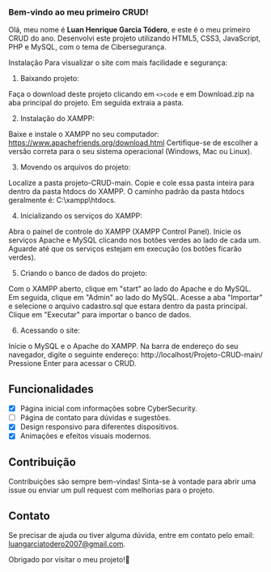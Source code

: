 
### Bem-vindo ao meu primeiro CRUD!

Olá, meu nome é **Luan Henrique Garcia Tódero**, e este é o meu primeiro CRUD do ano. Desenvolvi este projeto utilizando HTML5, CSS3, JavaScript, PHP e MySQL, com o tema de Cibersegurança.

Instalação
Para visualizar o site com mais facilidade e segurança:

1. Baixando projeto:

Faça o download deste projeto clicando em `<>code` e em Download.zip na aba principal do projeto. 
Em seguida extraia a pasta.

2. Instalação do XAMPP:

Baixe e instale o XAMPP no seu computador: https://www.apachefriends.org/download.html
Certifique-se de escolher a versão correta para o seu sistema operacional (Windows, Mac ou Linux).

3. Movendo os arquivos do projeto:

Localize a pasta projeto-CRUD-main.
Copie e cole essa pasta inteira para dentro da pasta htdocs do XAMPP.
O caminho padrão da pasta htdocs geralmente é: C:\xampp\htdocs.

4. Inicializando os serviços do XAMPP:

Abra o painel de controle do XAMPP (XAMPP Control Panel).
Inicie os serviços Apache e MySQL clicando nos botões verdes ao lado de cada um.
Aguarde até que os serviços estejam em execução (os botões ficarão verdes).

5. Criando o banco de dados do projeto:

Com o XAMPP aberto, clique em "start" ao lado do Apache e do MySQL.
Em seguida, clique em "Admin" ao lado do MySQL.
Acesse a aba "Importar" e selecione o arquivo cadastro.sql que estara dentro da pasta principal.
Clique em "Executar" para importar o banco de dados.

6. Acessando o site:

Inicie o MySQL e o Apache do XAMPP.
Na barra de endereço do seu navegador, digite o seguinte endereço:
http://localhost/Projeto-CRUD-main/
Pressione Enter para acessar o CRUD.

  
## Funcionalidades
 
- [x] Página inicial com informações sobre CyberSecurity.
- [ ] Página de contato para dúvidas e sugestões.
- [x] Design responsivo para diferentes dispositivos.
- [x] Animações e efeitos visuais modernos.
 
## Contribuição
 
Contribuições são sempre bem-vindas! Sinta-se à vontade para abrir uma issue ou enviar um pull request com melhorias para o projeto.
 
## Contato
 
Se precisar de ajuda ou tiver alguma dúvida, entre em contato pelo email: [luangarciatodero2007@gmail.com](mailto:seuemail@gmail.com).
 
Obrigado por visitar o meu projeto!🎩  
